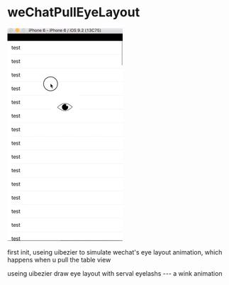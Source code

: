 # weChatPullEyeLayout

![Alt Text](https://github.com/Arbalest313/gitRecord/blob/master/WeChatEyeLayout/wechatEyeLayout.gif?raw=true)

first init, 
useing uibezier to simulate wechat's eye layout animation, which happens when u pull the table view


useing uibezier draw eye layout with serval eyelashs --- a wink animation

